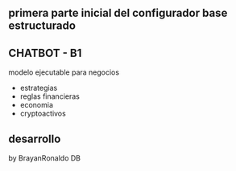 ## primera parte inicial del configurador base estructurado
## CHATBOT - B1 

modelo ejecutable para negocios 
- estrategias 
- reglas financieras
- economia 
- cryptoactivos

## desarrollo 
by BrayanRonaldo DB
